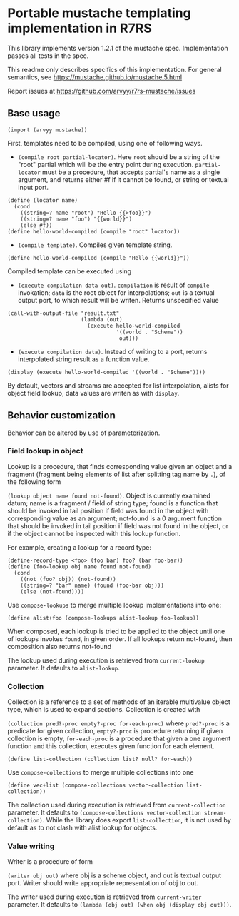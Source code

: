 # Portable mustache templating implementation in R7RS

This library implements version 1.2.1 of the mustache spec. 
Implementation passes all tests in the spec.

This readme only describes specifics of this implementation. For general semantics, see https://mustache.github.io/mustache.5.html

Report issues at https://github.com/arvyy/r7rs-mustache/issues

## Base usage

`(import (arvyy mustache))`

First, templates need to be compiled, using one of following ways.

* `(compile root partial-locator)`. Here `root` should be a string of the "root" partial which will be the entry point
during execution. `partial-locator` must be a procedure, that accepts partial's name as a single argument, and returns either #f if it cannot be found, or string or textual input port. 

```
(define (locator name)
  (cond
    ((string=? name "root") "Hello {{>foo}}")
    ((string=? name "foo") "{{world}}")
    (else #f))
(define hello-world-compiled (compile "root" locator))
```

* `(compile template)`. Compiles given template string.

```
(define hello-world-compiled (compile "Hello {{world}}"))
```

Compiled template can be executed using

* `(execute compilation data out)`. `compilation` is result of `compile` invokation; `data` is the root object for interpolations; `out` is a textual output port, to which result will be writen. Returns unspecified value

```
(call-with-output-file "result.txt" 
                       (lambda (out) 
                         (execute hello-world-compiled
                                  '((world . "Scheme"))
                                   out)))
```

* `(execute compilation data)`. Instead of writing to a port, returns interpolated string result as a function value.

```
(display (execute hello-world-compiled '((world . "Scheme"))))
```

By default, vectors and streams are accepted for list interpolation, alists for object field lookup, data values are writen as with `display`.

## Behavior customization

Behavior can be altered by use of parameterization.

### Field lookup in object

Lookup is a procedure, that finds corresponding value given an object and a fragment (fragment being elements of list after splitting tag name by `.`), of the following form

`(lookup object name found not-found)`. Object is currently examined datum; name is a fragment / field of string type; found is a function that should be invoked in tail position if field was found in the object with corresponding value as an argument; not-found is a 0 argument function that should be invoked in tail position if field was not found in the object, or if the object cannot be inspected with this lookup function.

For example, creating a lookup for a record type:

```
(define-record-type <foo> (foo bar) foo? (bar foo-bar))
(define (foo-lookup obj name found not-found)
  (cond
    ((not (foo? obj)) (not-found))
    ((string=? "bar" name) (found (foo-bar obj)))
    (else (not-found))))
```

Use `compose-lookups` to merge multiple lookup implementations into one:

```
(define alist+foo (compose-lookups alist-lookup foo-lookup))
```

When composed, each lookup is tried to be applied to the object until one of lookups invokes `found`, in given order. If all lookups return not-found, then composition also returns not-found

The lookup used during execution is retrieved from `current-lookup` parameter. It defaults to `alist-lookup`.

### Collection

Collection is a reference to a set of methods of an iterable multivalue object type, which is used to expand sections. Collection is created with

`(collection pred?-proc empty?-proc for-each-proc)` where `pred?-proc` is a predicate for given collection, `empty?-proc` is procedure returning if given collection is empty, `for-each-proc` is a procedure that given a one argument function and this collection, executes given function for each element.

```
(define list-collection (collection list? null? for-each))
```

Use `compose-collections` to merge multiple collections into one

```
(define vec+list (compose-collections vector-collection list-collection))
```

The collection used during execution is retrieved from `current-collection` parameter. It defaults to `(compose-collections vector-collection stream-collection)`. While the library does export `list-collection`, it is not used by default as to not clash with alist lookup for objects.


### Value writing

Writer is a procedure of form

`(writer obj out)` where obj is a scheme object, and out is textual output port. Writer should write appropriate representation of obj to out.

The writer used during execution is retrieved from `current-writer` parameter. It defaults to `(lambda (obj out) (when obj (display obj out)))`.
